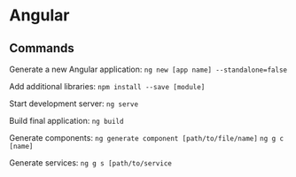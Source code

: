 # Angular
## Commands

Generate a new Angular application:
`ng new [app name] --standalone=false`

Add additional libraries:
`npm install --save [module]`

Start development server:
`ng serve`

Build final application: 
`ng build`

Generate components:
`ng generate component [path/to/file/name]`
`ng g c [name]`

Generate services:
`ng g s [path/to/service`
<!--stackedit_data:
eyJoaXN0b3J5IjpbMTU4OTAzMjg1NiwtMTE3ODE1MzA2NF19
-->